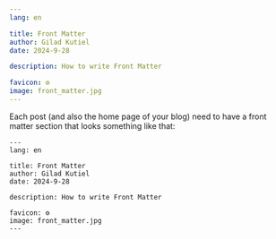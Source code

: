 ```yaml
---
lang: en 

title: Front Matter
author: Gilad Kutiel
date: 2024-9-28

description: How to write Front Matter

favicon: ⚙️
image: front_matter.jpg
---
```


Each post (and also the home page of your blog) need to have a front matter section that looks something like that:

```
---
lang: en 

title: Front Matter
author: Gilad Kutiel
date: 2024-9-28

description: How to write Front Matter

favicon: ⚙️
image: front_matter.jpg
---
```